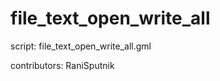 file_text_open_write_all
========================

script: file_text_open_write_all.gml

contributors: RaniSputnik
